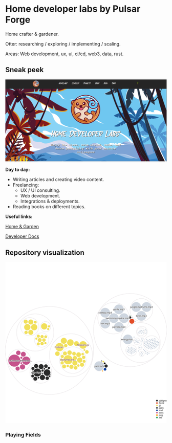# Home developer labs by Pulsar Forge

Home crafter & gardener.

Otter: researching / exploring / implementing / scaling.

Areas: Web development, ux, ui, ci/cd, web3, data, rust.


## Sneak peek

![Home Developer Labs - Code Garden](./public/images/sneak-peek.png)

**Day to day:**
  * Writing articles and creating video content.
  * Freelancing:
    * UX / UI consulting.
    * Web development.
    * Integrations & deployments.
  * Reading books on different topics.


**Useful links:**

[Home & Garden](https://pulsarforge.io/)

[Developer Docs](https://main.pulsarforge.io/)



## Repository visualization

![Visualization of the codebase](./diagram.svg)

### Playing Fields